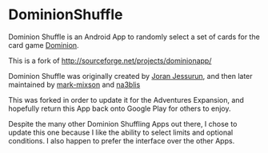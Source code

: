 # DominionShuffle
Dominion Shuffle is an Android App to randomly select a set of cards for the card game <a href="https://boardgamegeek.com/boardgame/36218/dominion">Dominion</a>.

This is a fork of http://sourceforge.net/projects/dominionapp/

Dominion Shuffle was originally created by <a href="https://boardgamegeek.com/user/j0ran">Joran Jessurun</a>, and then later maintained by <a href="http://sourceforge.net/users/mark-mixson">mark-mixson</a> and <a href="http://sourceforge.net/users/na3blis">na3blis</a>

This was forked in order to update it for the Adventures Expansion, and hopefully return this App back onto Google Play for others to enjoy.

Despite the many other Dominion Shuffling Apps out there, I chose to update this one because I like the ability to select limits and optional conditions. I also happen to prefer the interface over the other Apps.


